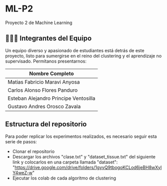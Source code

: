 # ML-P2
Proyecto 2 de Machine Learning
## 🧑‍🤝‍🧑 Integrantes del Equipo

Un equipo diverso y apasionado de estudiantes está detrás de este proyecto, listo para sumergirse en el reino del clustering y el aprendizaje no supervisado. Permítanos presentarnos:

| Nombre Completo                       |
|---------------------------------------|
| Matias Fabricio Maravi Anyosa         |
| Carlos Alonso Flores Panduro          |
| Esteban Alejandro Principe Ventosilla |
| Gustavo Andres Orosco Zavala          |

## Estructura del repositorio

Para poder replicar los experimentos realizados, es necesario seguir esta serie de pasos:
* Clonar el repositorio
* Descargar los archivos "clase.txt" y "dataset_tissue.txt" del siguiente link y colocarlos en una carpeta llamada "dataset": "https://drive.google.com/drive/folders/1gyvQ9tbogoKCLod6jeBH8wXylY4weZ-w"
* Ejecutar los colab de cada algoritmo de clustering
